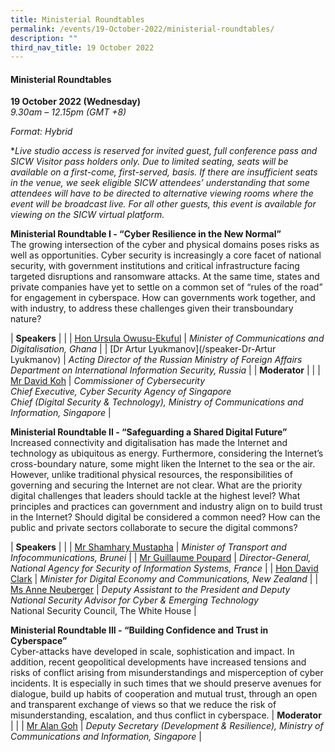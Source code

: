 ```yaml
---
title: Ministerial Roundtables
permalink: /events/19-October-2022/ministerial-roundtables/
description: ""
third_nav_title: 19 October 2022
---
```

#### **Ministerial Roundtables**
 
**19 October 2022 (Wednesday)**  
*9.30am – 12.15pm (GMT +8)*

*Format: Hybrid*

**Live studio access is reserved for invited guest, full conference pass and SICW Visitor pass holders only. Due to limited seating, seats will be available on a first-come, first-served, basis. If there are insufficient seats in the venue, we seek eligible SICW attendees’ understanding that some attendees will have to be directed to alternative viewing rooms where the event will be broadcast live. For all other guests, this event is available for viewing on the SICW virtual platform.*

**Ministerial Roundtable I - “Cyber Resilience in the New Normal”** 
<br>The growing intersection of the cyber and physical domains poses risks as well as opportunities. Cyber security is increasingly a core facet of national security, with government institutions and critical infrastructure facing targeted disruptions and ransomware attacks. At the same time, states and private companies have yet to settle on a common set of “rules of the road” for engagement in cyberspace. How can governments work together, and with industry, to address these challenges given their transboundary nature?

| **Speakers**    |                                                              |
| [Hon Ursula Owusu-Ekuful](/speaker-Ursula-Owusu-Ekuful)  | *Minister of Communications and Digitalisation, Ghana*                  |
| [Dr Artur Lyukmanov](/speaker-Dr-Artur Lyukmanov)  | *Acting Director of the Russian Ministry of Foreign Affairs Department on International Information Security, Russia*                  |
| **Moderator**    |                                                              |
| [Mr David Koh](/moderator-david-koh)  | *Commissioner of Cybersecurity <br>Chief Executive, Cyber Security Agency of Singapore <br>Chief (Digital Security & Technology), Ministry of Communications and Information, Singapore*                  |

**Ministerial Roundtable II - “Safeguarding a Shared Digital Future”** 
<br>Increased connectivity and digitalisation has made the Internet and technology as ubiquitous as energy. Furthermore, considering the Internet’s cross-boundary nature, some might liken the Internet to the sea or the air. However, unlike traditional physical resources, the responsibilities of governing and securing the Internet are not clear. What are the priority digital challenges that leaders should tackle at the highest level? What principles and practices can government and industry align on to build trust in the Internet? Should digital be considered a common need? How can the public and private sectors collaborate to secure the digital commons?

| **Speakers**    |                                                              |
| [Mr Shamhary Mustapha](/speaker-Shamhary-Mustapha)  | *Minister of Transport and Infocommunications, Brunei*                  |
| [Mr Guillaume Poupard](/speaker-Guillaume-Poupard)  | *Director-General, National Agency for Security of Information Systems, France*                  |
| [Hon David Clark](/speaker-david-clark)  | *Minister for Digital Economy and Communications, New Zealand*                  |
| [Ms Anne Neuberger](/speaker-Anne-Neuberger/)  | *Deputy Assistant to the President and Deputy National Security Advisor for Cyber & Emerging Technology*<br>National Security Council, The White House                  |

**Ministerial Roundtable III - “Building Confidence and Trust in Cyberspace”**
<br>Cyber-attacks have developed in scale, sophistication and impact. In addition, recent geopolitical developments have increased tensions and risks of conflict arising from misunderstandings and misperception of cyber incidents. It is especially in such times that we should preserve avenues for dialogue, build up habits of cooperation and mutual trust, through an open and transparent exchange of views so that we reduce the risk of misunderstanding, escalation, and thus conflict in cyberspace.
| **Moderator**    |                                                              |
| [Mr Alan Goh](/moderator-alan-goh)  | *Deputy Secretary (Development & Resilience), Ministry of Communications and Information, Singapore*                  |